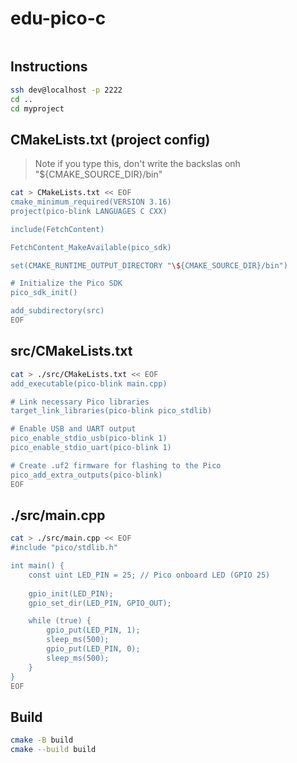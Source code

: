 # edu-pico-c

```bash
```



## Instructions

```bash
ssh dev@localhost -p 2222
cd ..
cd myproject
```

## CMakeLists.txt (project config)

> Note if you type this, don't write the backslas onh "\${CMAKE_SOURCE_DIR}/bin"

```bash
cat > CMakeLists.txt << EOF
cmake_minimum_required(VERSION 3.16)
project(pico-blink LANGUAGES C CXX)

include(FetchContent)

FetchContent_MakeAvailable(pico_sdk)

set(CMAKE_RUNTIME_OUTPUT_DIRECTORY "\${CMAKE_SOURCE_DIR}/bin")

# Initialize the Pico SDK
pico_sdk_init()

add_subdirectory(src)
EOF
```

## src/CMakeLists.txt

```bash
cat > ./src/CMakeLists.txt << EOF
add_executable(pico-blink main.cpp)

# Link necessary Pico libraries
target_link_libraries(pico-blink pico_stdlib)

# Enable USB and UART output
pico_enable_stdio_usb(pico-blink 1)
pico_enable_stdio_uart(pico-blink 1)

# Create .uf2 firmware for flashing to the Pico
pico_add_extra_outputs(pico-blink)
EOF
```
## ./src/main.cpp

```bash
cat > ./src/main.cpp << EOF
#include "pico/stdlib.h"

int main() {
    const uint LED_PIN = 25; // Pico onboard LED (GPIO 25)
    
    gpio_init(LED_PIN);
    gpio_set_dir(LED_PIN, GPIO_OUT);

    while (true) {
        gpio_put(LED_PIN, 1);
        sleep_ms(500);
        gpio_put(LED_PIN, 0);
        sleep_ms(500);
    }
}
EOF
```

## Build

```bash
cmake -B build
cmake --build build
```

